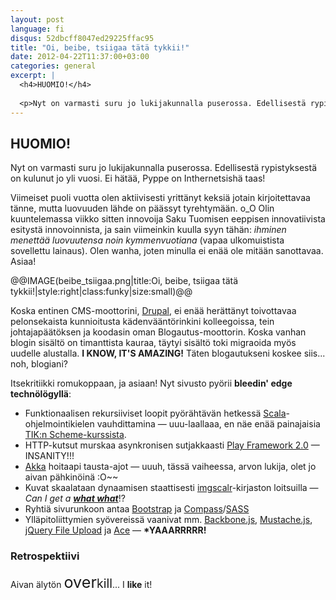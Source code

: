 ```yaml
---
layout: post
language: fi
disqus: 52dbcff8047ed29225ffac95
title: "Oi, beibe, tsiigaa tätä tykkii!"
date: 2012-04-22T11:37:00+03:00
categories: general
excerpt: |
  <h4>HUOMIO!</h4>
  
  <p>Nyt on varmasti suru jo lukijakunnalla puserossa. Edellisestä rypistyksestä on kulunut jo yli vuosi. Ei hätää, Pyppe on Inthernetsishä taas!</p>
---
```

<h2>HUOMIO!</h2>

<p>Nyt on varmasti suru jo lukijakunnalla puserossa. Edellisestä rypistyksestä on kulunut jo yli vuosi. Ei hätää, Pyppe on Inthernetsishä taas!</p>

<p>Viimeiset puoli vuotta olen aktiivisesti yrittänyt keksiä jotain kirjoitettavaa tänne, mutta luovuuden lähde on päässyt tyrehtymään. o_O Olin kuuntelemassa viikko sitten innovoija Saku Tuomisen eeppisen innovatiivista esitystä innovoinnista, ja sain viimeinkin kuulla syyn tähän: <em>ihminen menettää luovuutensa noin kymmenvuotiana</em> (vapaa ulkomuistista sovellettu lainaus). Olen wanha, joten minulla ei enää ole mitään sanottavaa. Asiaa!</p>

@@IMAGE(beibe_tsiigaa.png|title:Oi, beibe, tsiigaa tätä tykkii!|style:right|class:funky|size:small)@@

<p>Koska entinen CMS-moottorini, <a href="http://www.drupal.org/">Drupal</a>, ei enää herättänyt toivottavaa pelonsekaista kunnioitusta kädenvääntörinkini kolleegoissa, tein johtajapäätöksen ja koodasin oman Blogautus-moottorin. Koska vanhan blogin sisältö on timanttista kauraa, täytyi sisältö toki migraoida myös uudelle alustalla. <strong>I KNOW, IT'S AMAZING!</strong> Täten blogautukseni koskee siis... noh, blogiani?</p>

<p>Itsekritiikki romukoppaan, ja asiaan! Nyt sivusto pyörii <strong>bleedin' edge technölögyllä</strong>:</p>

<ul>
  <li>Funktionaalisen rekursiiviset loopit pyörähtävän hetkessä <a href="http://www.scala-lang.org">Scala</a>-ohjelmointikielen vauhdittamina &mdash; uuu-laallaaa, en näe enää painajaisia <a href="http://www.cs.hut.fi/Studies/T-93.210/">TIK:n Scheme-kurssista</a>.</li>
  <li>HTTP-kutsut murskaa asynkronisen sutjakkaasti <a href="http://www.playframework.org/">Play Framework 2.0</a> &mdash; INSANITY!!!</li>
  <li><a href="http://akka.io/">Akka</a> hoitaapi tausta-ajot &mdash; uuuh, tässä vaiheessa, arvon lukija, olet jo aivan pähkinöinä :O~~</li>
  <li>Kuvat skaalataan dynaamisen staattisesti <a href="https://github.com/thebuzzmedia/imgscalr">imgscalr</a>-kirjaston loitsuilla &mdash; <em>Can I get a <strong><a href="http://www.urbandictionary.com/define.php?term=what+what">what what</a></strong></em>!?</li>
  <li>Ryhtiä sivurunkoon antaa <a href="http://compass-style.org/">Bootstrap</a> ja <a href="http://compass-style.org/">Compass</a>/<a href="http://sass-lang.com/">SASS</a></li>
  <li>Ylläpitoliittymien syövereissä vaanivat mm. <a href="http://documentcloud.github.com/backbone/">Backbone.js</a>, <a href="https://github.com/janl/mustache.js/">Mustache.js</a>, <a href="https://github.com/blueimp/jQuery-File-Upload">jQuery File Upload</a> ja <a href="https://github.com/ajaxorg/ace">Ace</a> &mdash; <strong>*YAAARRRRR!</strong></li>
</ul>

<h3>Retrospektiivi</h3>
<p>Aivan älytön <span style="font-size:180%">over</span><span style="font-size:140%">kill</span>... I <strong>like</strong> it!</p>